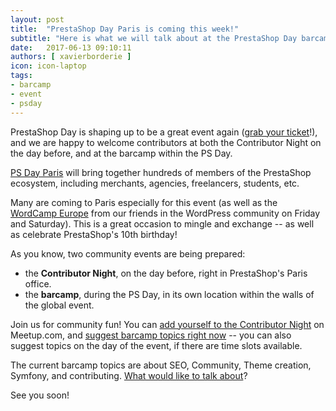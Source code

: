```yaml
---
layout: post
title:  "PrestaShop Day Paris is coming this week!"
subtitle: "Here is what we will talk about at the PrestaShop Day barcamp"
date:   2017-06-13 09:10:11
authors: [ xavierborderie ]
icon: icon-laptop
tags:
- barcamp
- event
- psday
---
```


PrestaShop Day is shaping up to be a great event again ([grab your ticket](http://www.prestashopday.com/fr/eventbrite/)!), and we are happy to welcome contributors at both the Contributor Night on the day before, and at the barcamp within the PS Day.

[PS Day Paris](http://www.prestashopday.com/fr/) will bring together hundreds of members of the PrestaShop ecosystem, including merchants, agencies, freelancers, students, etc. 

Many are coming to Paris especially for this event (as well as the [WordCamp Europe](https://2017.europe.wordcamp.org/) from our friends in the WordPress community on Friday and Saturday). This is a great occasion to mingle and exchange -- as well as celebrate PrestaShop's 10th birthday!

As you know, two community events are being prepared:

* the **Contributor Night**, on the day before, right in PrestaShop's Paris office.
* the **barcamp**, during the PS Day, in its own location within the walls of the global event.

Join us for community fun! You can [add yourself to the Contributor Night](https://www.meetup.com/fr-FR/PrestaShop-Paris-Ecommerce-Meetup/events/240083244/) on Meetup.com, and [suggest barcamp topics right now](https://docs.google.com/forms/d/e/1FAIpQLSfap99ZfFmiEK94P79lsBUcfpyGfc8lrY9LO-yt4_lWp6vH8Q/viewform?usp=sf_link) -- you can also suggest topics on the day of the event, if there are time slots available.

The current barcamp topics are about SEO, Community, Theme creation, Symfony, and contributing. [What would like to talk about](https://docs.google.com/forms/d/e/1FAIpQLSfap99ZfFmiEK94P79lsBUcfpyGfc8lrY9LO-yt4_lWp6vH8Q/viewform?usp=sf_link)?

See you soon!

